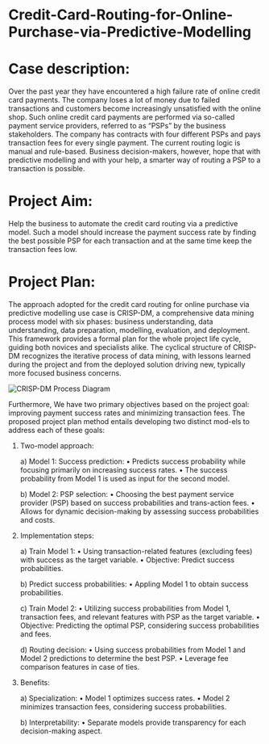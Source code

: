 # Credit-Card-Routing-for-Online-Purchase-via-Predictive-Modelling

# Case description:
   Over the past year they have encountered a high failure rate of online credit card payments. The company loses a lot of money due to failed transactions and customers become increasingly unsatisfied with the 
   online shop. Such online credit card payments are performed via so-called payment service providers, referred to as “PSPs” by the business stakeholders. The company has contracts with four different PSPs and      pays transaction fees for every single payment. The current routing logic is manual and rule-based. Business decision-makers, however, hope that with predictive modelling and with your help, a smarter way of      routing a PSP to a transaction is possible. 

# Project Aim:
   Help the business to automate the credit card routing via a predictive model. Such a model should increase the payment success rate by finding the best possible PSP for each transaction and at the same time       keep the transaction fees low.

# Project Plan:
   The approach adopted for the credit card routing for online purchase via predictive modelling use  case is CRISP-DM, a comprehensive data mining process model with six phases: business understanding, data         understanding, data preparation, modelling, evaluation, and deployment. This framework provides a formal plan for the whole project life cycle, guiding both novices and specialists alike. 
   The cyclical structure of CRISP-DM recognizes the iterative process of data mining, with lessons learned during the project and from the deployed solution driving new, typically more focused business concerns. 

   ![CRISP-DM Process Diagram](https://upload.wikimedia.org/wikipedia/commons/thumb/b/b9/CRISP-DM_Process_Diagram.png/1024px-CRISP-DM_Process_Diagram.png)

   Furthermore, We have two primary objectives based on the project goal: improving payment success rates and minimizing transaction fees. The proposed project plan method entails developing two distinct mod-els     to address each of these goals:
1) Two-model approach:
   
   a) Model 1: Success prediction:
   •	Predicts success probability while focusing primarily on increasing success rates.
   •	The success probability from Model 1 is used as input for the second model.

   b) Model 2: PSP selection:
   •	Choosing the best payment service provider (PSP) based on success probabilities and trans-action fees.
   •	Allows for dynamic decision-making by assessing success probabilities and costs.

2) Implementation steps:

   a)	Train Model 1:
   •	Using transaction-related features (excluding fees) with success as the target variable.
   •	Objective: Predict success probabilities.

   b)	 Predict success probabilities:
   •	Appling Model 1 to obtain success probabilities.

   c)	Train Model 2:
   •	Utilizing success probabilities from Model 1, transaction fees, and relevant features with PSP as the target variable.
   •	Objective: Predicting the optimal PSP, considering success probabilities and fees.

   d)	Routing decision:
   •	Using success probabilities from Model 1 and Model 2 predictions to determine the best PSP.
   •	Leverage fee comparison features in case of ties.

3) Benefits:

   a)	Specialization:
   •	Model 1 optimizes success rates.
   •	Model 2 minimizes transaction fees, considering success probabilities.

   b)	Interpretability:
   •	Separate models provide transparency for each decision-making aspect.





